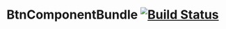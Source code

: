 BtnComponentBundle [![Build Status](https://travis-ci.org/Bitnoise/BtnComponentBundle.svg?branch=2.0)](https://travis-ci.org/Bitnoise/BtnComponentBundle)
==================
